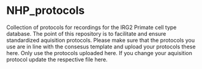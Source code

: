 # NHP_protocols
Collection of protocols for recordings for the IRG2 Primate cell type database. The point of this repository is to facilitate and ensure standardized aquisition protocols.
Please make sure that the protocols you use are in line with the consesus template and upload your protocols these here. Only use the protocols uploaded here. If you change your aquisition protocol update the respective file here.
